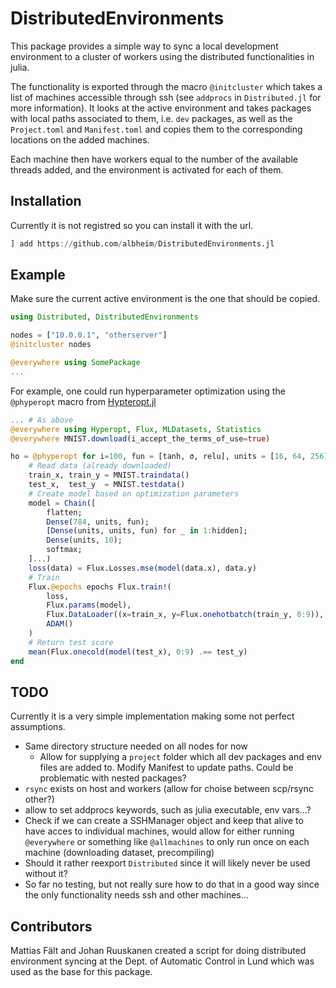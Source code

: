 # DistributedEnvironments

This package provides a simple way to sync a local development environment to a cluster of workers using the distributed functionalities in julia. 

The functionality is exported through the macro `@initcluster` which takes a list of machines accessible through ssh (see `addprocs` in `Distributed.jl` for more information).
It looks at the active environment and takes packages with local paths associated to them, i.e. `dev` packages,
as well as the `Project.toml` and `Manifest.toml` and copies them to the corresponding locations on the added machines.

Each machine then have workers equal to the number of the available threads added, and the environment is activated for each of them. 

## Installation

Currently it is not registred so you can install it with the url.
```julia
] add https://github.com/albheim/DistributedEnvironments.jl
```

## Example

Make sure the current active environment is the one that should be copied.

```julia
using Distributed, DistributedEnvironments

nodes = ["10.0.0.1", "otherserver"]
@initcluster nodes

@everywhere using SomePackage
...
```

For example, one could run hyperparameter optimization using the `@phyperopt` macro from [Hypteropt.jl](https://github.com/baggepinnen/Hyperopt.jl)
```julia
... # As above
@everywhere using Hyperopt, Flux, MLDatasets, Statistics
@everywhere MNIST.download(i_accept_the_terms_of_use=true)

ho = @phyperopt for i=100, fun = [tanh, σ, relu], units = [16, 64, 256], hidden = 1:5, epochs = 1:7
    # Read data (already downloaded)
    train_x, train_y = MNIST.traindata()
    test_x,  test_y  = MNIST.testdata()
    # Create model based on optimization parameters
    model = Chain([
        flatten; 
        Dense(784, units, fun);
        [Dense(units, units, fun) for _ in 1:hidden];
        Dense(units, 10); 
        softmax;
    ]...)
    loss(data) = Flux.Losses.mse(model(data.x), data.y)
    # Train
    Flux.@epochs epochs Flux.train!(
        loss, 
        Flux.params(model), 
        Flux.DataLoader((x=train_x, y=Flux.onehotbatch(train_y, 0:9)), batchsize=16, shuffle=true), 
        ADAM()
    )
    # Return test score
    mean(Flux.onecold(model(test_x), 0:9) .== test_y)
end
```

## TODO

Currently it is a very simple implementation making some not perfect assumptions.

* Same directory structure needed on all nodes for now
    * Allow for supplying a `project` folder which all dev packages and env files are added to. Modify Manifest to update paths. Could be problematic with nested packages?
* `rsync` exists on host and workers (allow for choise between scp/rsync other?)
* allow to set addprocs keywords, such as julia executable, env vars...?
* Check if we can create a SSHManager object and keep that alive to have acces to individual machines, would allow for either running `@everywhere` or something like `@allmachines` to only run once on each machine (downloading dataset, precompiling)
* Should it rather reexport `Distributed` since it will likely never be used without it?
* So far no testing, but not really sure how to do that in a good way since the only functionality needs ssh and other machines...

## Contributors

Mattias Fält and Johan Ruuskanen created a script for doing distributed environment syncing at the Dept. of Automatic Control in Lund which was used as the base for this package.
